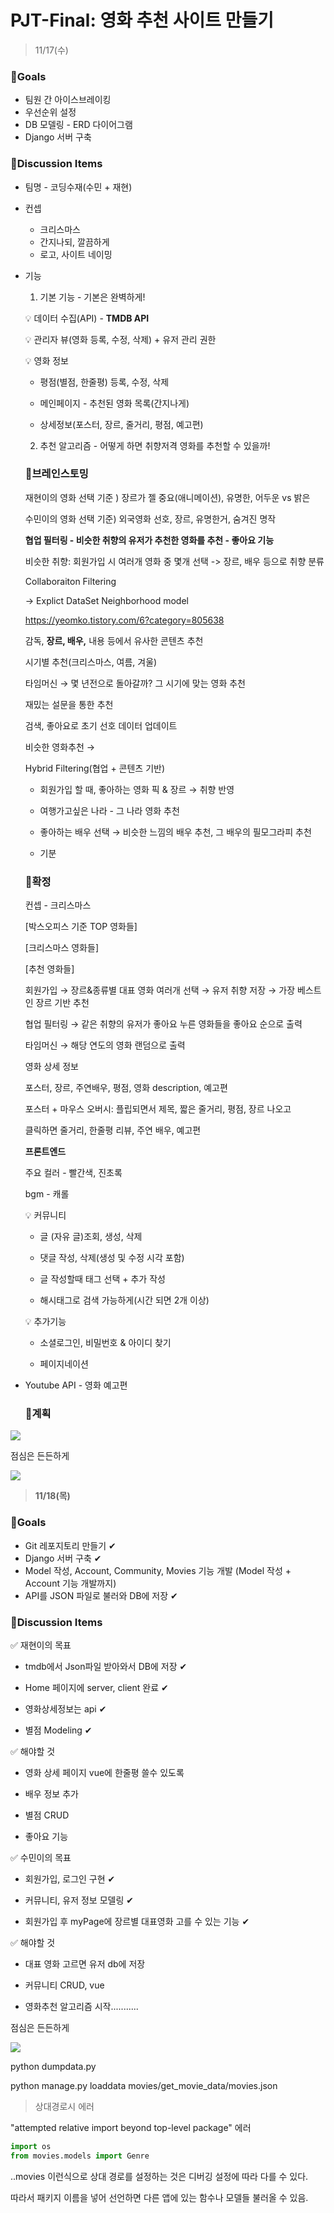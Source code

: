 # PJT-Final: 영화 추천 사이트 만들기

>  11/17(수)

### 🌈Goals

- 팀원 간 아이스브레이킹
- 우선순위 설정
- DB 모델링 - ERD 다이어그램
- Django 서버 구축

### 🌈Discussion Items

- 팀명 - 코딩수재(수민 + 재현)

- 컨셉

  - 크리스마스
  - 간지나되, 깔끔하게
  - 로고, 사이트 네이밍

- 기능

  1. 기본 기능 - 기본은 완벽하게!

     

  💡 데이터 수집(API) - **TMDB API**

  💡 관리자 뷰(영화 등록, 수정, 삭제) + 유저 관리 권한

  💡 영화 정보

  - 평점(별점, 한줄평) 등록, 수정, 삭제

  - 메인페이지 - 추천된 영화 목록(간지나게)

  - 상세정보(포스터, 장르, 줄거리, 평점, 예고편)

    

  2. 추천 알고리즘 - 어떻게 하면 취향저격 영화를 추천할 수 있을까!

   ### 🤯브레인스토밍

  재현이의 영화 선택 기준 ) 장르가 젤 중요(애니메이션), 유명한, 어두운 vs 밝은

  수민이의 영화 선택 기준) 외국영화 선호, 장르, 유명한거, 숨겨진 명작

  **협업 필터링 - 비슷한 취향의 유저가 추천한 영화를 추천 - 좋아요 기능**

  비슷한 취향: 회원가입 시 여러개 영화 중 몇개 선택 -> 장르, 배우 등으로 취향 분류

  Collaboraiton Filtering

  → Explict DataSet Neighborhood model

  https://yeomko.tistory.com/6?category=805638

  감독, **장르, 배우,** 내용 등에서 유사한 콘텐츠 추천

  시기별 추천(크리스마스, 여름, 겨울)

  타임머신 → 몇 년전으로 돌아갈까? 그 시기에 맞는 영화 추천

  재밌는 설문을 통한 추천

  검색, 좋아요로 초기 선호 데이터 업데이트

  비슷한 영화추천 →

  Hybrid Filtering(협업 + 콘텐츠 기반)

  - 회원가입 할 때, 좋아하는 영화 픽 & 장르 → 취향 반영

  - 여행가고싶은 나라 - 그 나라 영화 추천

  - 좋아하는 배우 선택 → 비슷한 느낌의 배우 추천, 그 배우의 필모그라피 추천

  - 기분

    

  ### 🎄확정

  컨셉 - 크리스마스

  [박스오피스 기준 TOP 영화들]

  [크리스마스 영화들]

  [추천 영화들]

  회원가입 → 장르&종류별 대표 영화 여러개 선택 → 유저 취향 저장 → 가장 베스트인 장르 기반 추천

  협업 필터링 → 같은 취향의 유저가 좋아요 누른 영화들을 좋아요 순으로 출력

  타임머신 → 해당 연도의 영화 랜덤으로 출력

  영화 상세 정보

  포스터, 장르, 주연배우, 평점, 영화 description, 예고편

  포스터 + 마우스 오버시: 플립되면서 제목, 짧은 줄거리, 평점, 장르 나오고

  클릭하면 줄거리, 한줄평 리뷰, 주연 배우, 예고편

  **프론트엔드**

  주요 컬러 - 빨간색, 진초록

  bgm - 캐롤

  💡 커뮤니티

  - 글 (자유 글)조회, 생성, 삭제

  - 댓글 작성, 삭제(생성 및 수정 시각 포함)

  - 글 작성할때 태그 선택 + 추가 작성

  - 해시태그로 검색 가능하게(시간 되면 2개 이상)

    

  💡 추가기능

  - 소셜로그인, 비밀번호 & 아이디 찾기

  - 페이지네이션

- Youtube API -  영화 예고편

  ### 🌈계획

![](https://i.ibb.co/n3TVG8q/plan.png)



점심은 든든하게

![](https://i.esdrop.com/d/eae6tqatp81y/u9gXKb0K7o.jpeg.sthumb)

> **11/18(목)**

### 🌈Goals

- Git 레포지토리 만들기 ✔︎
- Django 서버 구축 ✔︎
- Model 작성, Account, Community, Movies 기능 개발 (Model 작성 + Account 기능 개발까지)
- API를 JSON 파일로 불러와 DB에 저장 ✔︎

### 🌈Discussion Items

✅ 재현이의 목표

- tmdb에서 Json파일 받아와서 DB에 저장 ✔︎

- Home 페이지에 server, client 완료 ✔︎

- 영화상세정보는 api ✔︎

- 별점 Modeling ✔︎

✅ 해야할 것

- 영화 상세 페이지 vue에 한줄평 쓸수 있도록

- 배우 정보 추가

- 별점 CRUD

- 좋아요 기능

✅ 수민이의 목표

- 회원가입, 로그인 구현 ✔︎

- 커뮤니티, 유저 정보 모델링 ✔︎

- 회원가입 후 myPage에 장르별 대표영화 고를 수 있는 기능 ✔︎

✅ 해야할 것

- 대표 영화 고르면 유저 db에 저장

- 커뮤니티 CRUD, vue

- 영화추천 알고리즘 시작...........



점심은 든든하게

![](https://i.esdrop.com/d/eae6tqatp81y/XnDFcXOwtD.jpeg.sthumb)

python dumpdata.py

python manage.py loaddata movies/get_movie_data/movies.json





> 상대경로시 에러

"attempted relative import beyond top-level package" 에러

```python
import os
from movies.models import Genre
```

..movies 이런식으로 상대 경로를 설정하는 것은 디버깅 설정에 따라 다를 수 있다.

따라서 패키지 이름을 넣어 선언하면 다른 앱에 있는 함수나 모델들 불러올 수 있음.



